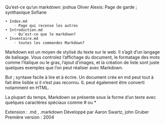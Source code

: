 Qu’est-ce qu’un markdown: joshua
Oliver
Alexis: Page de garde ; synthaxique
Sofiane

    • Index.md
        ◦ Page qui recense les autres
    • Introduction.md
        ◦ Qu’est-ce que le markdown?
    • Inventaire.md
        ◦ toutes les commandes Markdown?





Markdown est un moyen de stylisé du texte sur le web. Il s’agit d’un langage de balisage.
Vous controlez l’affichage du document, le formatage des mots comme l’italique ou le gras, l’ajout d’images, et la création de liste sont juste quelques exemples que l’on peut réaliser avec Markdown. 

But ; syntaxe facile à lire et à écrire. Un document crée en md peut tout à fait être lisible si il n’est pas reconnu. IL peut également être converti notamment en HTML.


La plupart du temps, Markdown se présente sous la forme d’un texte avec quelques caractères spéciaux comme # ou *

Extension : .md , .markdown
Développé par Aaron Swartz, john Gruber
Première version : 2004
